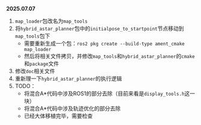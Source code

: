 **2025.07.07**

1. `map_loader`包改名为`map_tools`
2. 将`hybrid_astar_planner`包中的`initialpose_to_startpoint`节点移动到`map_tools`包下
   * 需要重新生成一个包：`ros2 pkg create --build-type ament_cmake map_loader`
   * 然后将相关文件拷贝，并修改`map_tools`和`hybrid_astar_planner`的`cmake`和`package`文件
3. 修改`doc`相关文件
4. 重新理一下`hybrid_astar_planner`的执行逻辑
5. TODO：
   * 将混合A*代码中涉及ROS1的部分去除（目前来看是`display_tools.h`这一块）
   * 将混合A*代码中涉及轨迹优化的部分去除
   * 已经大体移植完毕，需要检查



